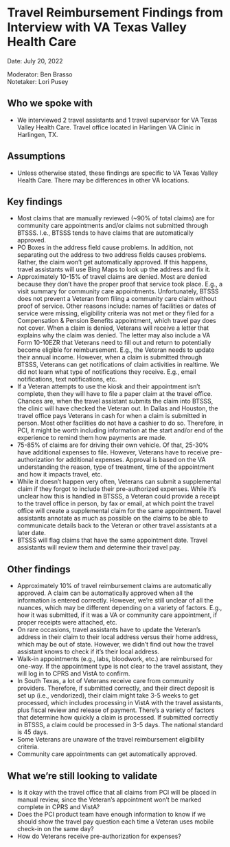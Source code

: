 # Travel Reimbursement Findings from Interview with VA Texas Valley Health Care

Date: July 20, 2022

Moderator: Ben Brasso<br>
Notetaker: Lori Pusey

## Who we spoke with 

- We interviewed 2 travel assistants and 1 travel supervisor for VA Texas Valley Health Care. Travel office located in Harlingen VA Clinic in Harlingen, TX. 

## Assumptions

- Unless otherwise stated, these findings are specific to VA Texas Valley Health Care. There may be differences in other VA locations. 

## Key findings 

- Most claims that are manually reviewed (~90% of total claims) are for community care appointments and/or claims not submitted through BTSSS. I.e., BTSSS tends to have claims that are automatically approved.  
- PO Boxes in the address field cause problems. In addition, not separating out the address to two address fields causes problems. Rather, the claim won’t get automatically approved. If this happens, travel assistants will use Bing Maps to look up the address and fix it. 
- Approximately 10-15% of travel claims are denied. Most are denied because they don’t have the proper proof that service took place. E.g., a visit summary for community care appointments. Unfortunately, BTSSS does not prevent a Veteran from filing a community care claim without proof of service. Other reasons include: names of facilities or dates of service were missing, eligibility criteria was not met or they filed for a Compensation & Pension Benefits appointment, which travel pay does not cover. When a claim is denied, Veterans will receive a letter that explains why the claim was denied. The letter may also include a VA Form 10-10EZR that Veterans need to fill out and return to potentially become eligible for reimbursement. E.g., the Veteran needs to update their annual income. However, when a claim is submitted through BTSSS, Veterans can get notifications of claim activities in realtime. We did not learn what type of notifications they receive. E.g., email notifications, text notifications, etc.       
- If a Veteran attempts to use the kiosk and their appointment isn’t complete, then they will have to file a paper claim at the travel office. Chances are, when the travel assistant submits the claim into BTSSS, the clinic will have checked the Veteran out. In Dallas and Houston, the travel office pays Veterans in cash for when a claim is submitted in person. Most other facilities do not have a cashier to do so. Therefore, in PCI, it might be worth including information at the start and/or end of the experience to remind them how payments are made.    
- 75-85% of claims are for driving their own vehicle. Of that, 25-30% have additional expenses to file. However, Veterans have to receive pre-authorization for additional expenses. Approval is based on the VA understanding the reason, type of treatment, time of the appointment and how it impacts travel, etc.  
- While it doesn’t happen very often, Veterans can submit a supplemental claim if they forgot to include their pre-authorized expenses. While it’s unclear how this is handled in BTSSS, a Veteran could provide a receipt to the travel office in person, by fax or email, at which point the travel office will create a supplemental claim for the same appointment. Travel assistants annotate as much as possible on the claims to be able to communicate details back to the Veteran or other travel assistants at a later date.
- BTSSS will flag claims that have the same appointment date. Travel assistants will review them and determine their travel pay.
 
## Other findings 

- Approximately 10% of travel reimbursement claims are automatically approved. A claim can be automatically approved when all the information is entered correctly. However, we’re still unclear of all the nuances, which may be different depending on a variety of factors. E.g., how it was submitted, if it was a VA or community care appointment, if proper receipts were attached, etc. 
- On rare occasions, travel assistants have to update the Veteran’s address in their claim to their local address versus their home address, which may be out of state. However, we didn’t find out how the travel assistant knows to check if it’s their local address.  
- Walk-in appointments (e.g., labs, bloodwork, etc.) are reimbursed for one-way. If the appointment type is not clear to the travel assistant, they will log in to CPRS and VistA to confirm.  
- In South Texas, a lot of Veterans receive care from community providers. Therefore, if submitted correctly, and their direct deposit is set up (i.e., vendorized), their claim might take 3-5 weeks to get processed, which includes processing in VistA with the travel assistants, plus fiscal review and release of payment. There’s a variety of factors that determine how quickly a claim is processed. If submitted correctly in BTSSS, a claim could be processed in 3-5 days. The national standard is 45 days. 
- Some Veterans are unaware of the travel reimbursement eligibility criteria. 
- Community care appointments can get automatically approved.

## What we’re still looking to validate 

- Is it okay with the travel office that all claims from PCI will be placed in manual review, since the Veteran’s appointment won’t be marked complete in CPRS and VistA? 
- Does the PCI product team have enough information to know if we should show the travel pay question each time a Veteran uses mobile check-in on the same day? 
- How do Veterans receive pre-authorization for expenses? 

